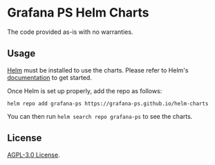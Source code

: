 # Grafana PS Helm Charts

The code provided as-is with no warranties.

## Usage

[Helm](https://helm.sh) must be installed to use the charts.
Please refer to Helm's [documentation](https://helm.sh/docs/) to get started.

Once Helm is set up properly, add the repo as follows:

```console
helm repo add grafana-ps https://grafana-ps.github.io/helm-charts
```

You can then run `helm search repo grafana-ps` to see the charts.

## License

<!-- Keep full URL links to repo files because this README syncs from main to gh-pages.  -->
[AGPL-3.0 License](https://github.com/grafana-ps/helm-charts/blob/main/LICENSE).

